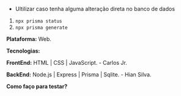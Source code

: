- Ultilizar caso tenha alguma alteração direta no banco de dados

1. `npx prisma status`
2. `npx prisma generate`

**Plataforma:** Web.

**Tecnologias:** 

**FrontEnd:** HTML | CSS | JavaScript. - Carlos Jr.

**BackEnd:** Node.js | Express | Prisma | Sqlite. - Hian Silva.

**Como faço para testar?**
